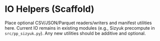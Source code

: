 # IO Helpers (Scaffold)

Place optional CSV/JSON/Parquet readers/writers and manifest utilities here.
Current IO remains in existing modules (e.g., Sizyuk precompute in
`src/pp_sizyuk.py`). Any new utilities should be additive and optional.

